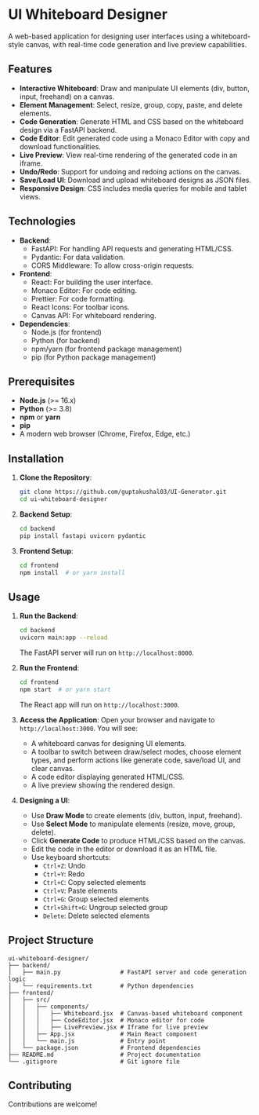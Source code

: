 # UI Whiteboard Designer

A web-based application for designing user interfaces using a whiteboard-style canvas, with real-time code generation and live preview capabilities.

## Features
- **Interactive Whiteboard**: Draw and manipulate UI elements (div, button, input, freehand) on a canvas.
- **Element Management**: Select, resize, group, copy, paste, and delete elements.
- **Code Generation**: Generate HTML and CSS based on the whiteboard design via a FastAPI backend.
- **Code Editor**: Edit generated code using a Monaco Editor with copy and download functionalities.
- **Live Preview**: View real-time rendering of the generated code in an iframe.
- **Undo/Redo**: Support for undoing and redoing actions on the canvas.
- **Save/Load UI**: Download and upload whiteboard designs as JSON files.
- **Responsive Design**: CSS includes media queries for mobile and tablet views.

## Technologies
- **Backend**:
  - FastAPI: For handling API requests and generating HTML/CSS.
  - Pydantic: For data validation.
  - CORS Middleware: To allow cross-origin requests.
- **Frontend**:
  - React: For building the user interface.
  - Monaco Editor: For code editing.
  - Prettier: For code formatting.
  - React Icons: For toolbar icons.
  - Canvas API: For whiteboard rendering.
- **Dependencies**:
  - Node.js (for frontend)
  - Python (for backend)
  - npm/yarn (for frontend package management)
  - pip (for Python package management)

## Prerequisites
- **Node.js** (>= 16.x)
- **Python** (>= 3.8)
- **npm** or **yarn**
- **pip**
- A modern web browser (Chrome, Firefox, Edge, etc.)

## Installation
1. **Clone the Repository**:
   ```bash
   git clone https://github.com/guptakushal03/UI-Generator.git
   cd ui-whiteboard-designer
   ```

2. **Backend Setup**:
   ```bash
   cd backend
   pip install fastapi uvicorn pydantic
   ```

3. **Frontend Setup**:
   ```bash
   cd frontend
   npm install  # or yarn install
   ```

## Usage
1. **Run the Backend**:
   ```bash
   cd backend
   uvicorn main:app --reload
   ```
   The FastAPI server will run on `http://localhost:8000`.

2. **Run the Frontend**:
   ```bash
   cd frontend
   npm start  # or yarn start
   ```
   The React app will run on `http://localhost:3000`.

3. **Access the Application**:
   Open your browser and navigate to `http://localhost:3000`. You will see:
   - A whiteboard canvas for designing UI elements.
   - A toolbar to switch between draw/select modes, choose element types, and perform actions like generate code, save/load UI, and clear canvas.
   - A code editor displaying generated HTML/CSS.
   - A live preview showing the rendered design.

4. **Designing a UI**:
   - Use **Draw Mode** to create elements (div, button, input, freehand).
   - Use **Select Mode** to manipulate elements (resize, move, group, delete).
   - Click **Generate Code** to produce HTML/CSS based on the canvas.
   - Edit the code in the editor or download it as an HTML file.
   - Use keyboard shortcuts:
     - `Ctrl+Z`: Undo
     - `Ctrl+Y`: Redo
     - `Ctrl+C`: Copy selected elements
     - `Ctrl+V`: Paste elements
     - `Ctrl+G`: Group selected elements
     - `Ctrl+Shift+G`: Ungroup selected group
     - `Delete`: Delete selected elements

## Project Structure
```
ui-whiteboard-designer/
├── backend/
│   ├── main.py                 # FastAPI server and code generation logic
│   └── requirements.txt        # Python dependencies
├── frontend/
│   ├── src/
│   │   ├── components/
│   │   │   ├── Whiteboard.jsx  # Canvas-based whiteboard component
│   │   │   ├── CodeEditor.jsx  # Monaco editor for code
│   │   │   ├── LivePreview.jsx # Iframe for live preview
│   │   ├── App.jsx             # Main React component
│   │   └── main.js             # Entry point
│   └── package.json            # Frontend dependencies
├── README.md                   # Project documentation
└── .gitignore                  # Git ignore file
```

## Contributing
Contributions are welcome!